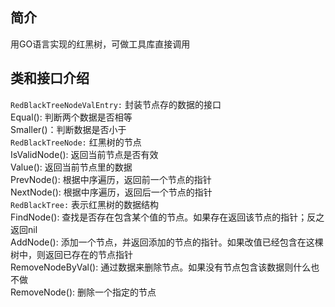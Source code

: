 ## 简介
用GO语言实现的红黑树，可做工具库直接调用
## 类和接口介绍
`RedBlackTreeNodeValEntry:` 封装节点存的数据的接口  
Equal(): 判断两个数据是否相等  
Smaller()：判断数据是否小于  
`RedBlackTreeNode:` 红黑树的节点  
IsValidNode(): 返回当前节点是否有效  
Value(): 返回当前节点里的数据  
PrevNode(): 根据中序遍历，返回前一个节点的指针  
NextNode(): 根据中序遍历，返回后一个节点的指针  
`RedBlackTree:` 表示红黑树的数据结构  
FindNode(): 查找是否存在包含某个值的节点。如果存在返回该节点的指针；反之返回nil  
AddNode(): 添加一个节点，并返回添加的节点的指针。如果改值已经包含在这棵树中，则返回已存在的节点指针  
RemoveNodeByVal(): 通过数据来删除节点。如果没有节点包含该数据则什么也不做  
RemoveNode(): 删除一个指定的节点
